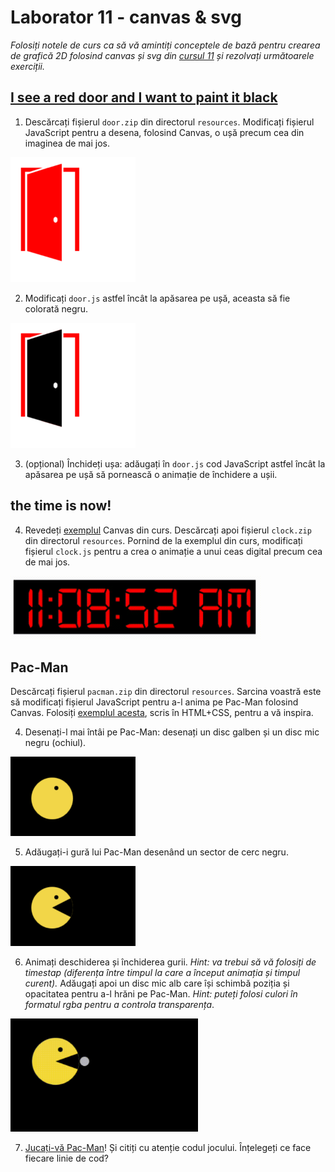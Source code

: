 # Laborator 11 - canvas & svg

*Folosiți notele de curs ca să vă amintiți conceptele de bază pentru crearea de grafică 2D folosind canvas și svg din [cursul 11](https://cs.unibuc.ro/~cechirita/tw/c11) și rezolvați următoarele exerciții.*  

## [I see a red door and I want to paint it black](https://www.youtube.com/watch?v=O4irXQhgMqg)

1. Descărcați fișierul `door.zip` din directorul `resources`. Modificați fișierul JavaScript pentru a desena, folosind Canvas, o ușă precum cea din imaginea de mai jos.
<img alt="red door" src="resources/images/red-door.png" width="200px">

2. Modificați `door.js` astfel încât la apăsarea pe ușă, aceasta să fie colorată negru.
<img alt="black door" src="resources/images/black-door.png" width="200px">

3. (opțional) Închideți ușa: adăugați în `door.js` cod JavaScript astfel încât la apăsarea pe ușă să pornească o animație de închidere a ușii. 

## the time is now!

4. Revedeți [exemplul](https://cs.unibuc.ro/~cechirita/tw/c11/#/38) Canvas din curs. Descărcați apoi fișierul `clock.zip` din directorul `resources`. Pornind de la exemplul din curs, modificați fișierul `clock.js` pentru a crea o animație a unui ceas digital precum cea de mai jos.
<img alt="digital clock" src="resources/images/clock.gif" width="400px">

## Pac-Man

Descărcați fișierul `pacman.zip` din directorul `resources`. Sarcina voastră este să modificați fișierul JavaScript pentru a-l anima pe Pac-Man folosind Canvas. Folosiți [exemplul acesta](https://css-tricks.com/pac-man-in-css/), scris în HTML+CSS, pentru a vă inspira. 

4. Desenați-l mai întâi pe Pac-Man: desenați un disc galben și un disc mic negru (ochiul).
<img alt="Pac-Man" src="resources/images/pacman0.png" width="200px">

5. Adăugați-i gură lui Pac-Man desenând un sector de cerc negru.
<img alt="hungry Pac-Man" src="resources/images/pacman1.png" width="200px">

6. Animați deschiderea și închiderea gurii. *Hint: va trebui să vă folosiți de timestap (diferența între timpul la care a început animația și timpul curent).* Adăugați apoi un disc mic alb care își schimbă poziția și opacitatea pentru a-l hrăni pe Pac-Man. *Hint: puteți folosi culori în formatul rgba pentru a controla transparența*.
<img alt="nom nom Pac-Man" src="resources/images/pacman.gif" width="300px">

7. [Jucați-vă Pac-Man](https://codepen.io/hellokatili/pen/xwKRmo)! Și citiți cu atenție codul jocului. Înțelegeți ce face fiecare linie de cod? 





